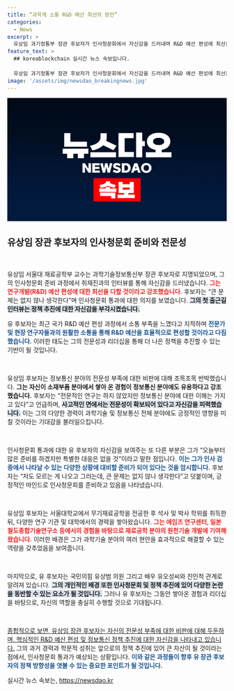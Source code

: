 ```yaml
---
title: “과학계 소통 R&D 예산 최선의 방안”
categories:
  - News
excerpt: >
  유상임 과기정통부 장관 후보자가 인사청문회에서 자신감을 드러내며 R&D 예산 편성에 최선을 다하겠다고 밝혔다. 전문성 논란에 초점을 맞춘 그의 반박과 소통 의지는 정치권의 주목을 받고 있다. 과연 유 후보자는 이러한 도전에 응전하며 청문회 통과에 성공할 수 있을까? 클릭으로 확인하세요!
feature_text: >
  ## koreablockchain 실시간 뉴스 속보입니다.

  유상임 과기정통부 장관 후보자가 인사청문회에서 자신감을 드러내며 R&D 예산 편성에 최선을 다하겠다고 밝혔다. 전문성 논란에 초점을 맞춘 그의 반박과 소통 의지는 정치권의 주목을 받고 있다. 과연 유 후보자는 이러한 도전에 응전하며 청문회 통과에 성공할 수 있을까? 클릭으로 확인하세요!
image: '/assets/img/newsdao_breakingnews.jpg'
---
```


<p><img src="/assets/img/newsdao_breakingnews.jpg" alt="koreablockchain 속보" /></p>

<h2 data-ke-size="size26">유상임 장관 후보자의 인사청문회 준비와 전문성</h2>

<p data-ke-size="size16">&nbsp;</p>

<p>유상임 서울대 재료공학부 교수는 과학기술정보통신부 장관 후보자로 지명되었으며, 그의 인사청문회 준비 과정에서 취재진과의 인터뷰를 통해 자신감을 드러냈습니다. <b><span style="color: #ee2323;">그는 연구개발(R&amp;D) 예산 편성에 대한 최선을 다할 것이라고 강조했습니다.</span></b> 후보자는 “큰 문제는 없지 않나 생각한다”며 인사청문회 통과에 대한 의지를 보였습니다. <b><span style="background-color: #21538527;">그의 첫 출근길 인터뷰는 정책 추진에 대한 자신감을 부각시켰습니다.</span></b> </p>

<p>유 후보자는 최근 국가 R&amp;D 예산 편성 과정에서 소통 부족을 느꼈다고 지적하며 <b><span style="color: #1a5490;">전문가 및 현장 연구자들과의 원활한 소통을 통해 R&amp;D 예산을 효율적으로 편성할 것이라고 다짐했습니다.</span></b> 이러한 태도는 그의 전문성과 리더십을 통해 더 나은 정책을 추진할 수 있는 기반이 될 것입니다.</p>

<p data-ke-size="size16">&nbsp;</p>

<p>유상임 후보자는 정보통신 분야의 전문성 부족에 대한 비판에 대해 조목조목 반박했습니다. <b><span style="ee2323;">그는 자신이 소재부품 분야에서 쌓아 온 경험이 정보통신 분야에도 유용하다고 강조했습니다.</span></b> 후보자는 “전문적인 연구는 하지 않았지만 정보통신 분야에 대한 이해는 가지고 있다”고 언급하며, <b><span style="background-color: #21538527;">사고적인 면에서는 전문성이 확보되어 있다고 자신감을 피력했습니다.</span></b> 이는 그의 다양한 경력이 과학기술 및 정보통신 전체 분야에도 긍정적인 영향을 미칠 것이라는 기대감을 불러일으킵니다. </p>

<p data-ke-size="size16">&nbsp;</p>

<p>인사청문회 통과에 대한 유 후보자의 자신감을 보여주는 또 다른 부분은 그가 “오늘부터 많은 준비를 하겠지만 특별한 대응은 없을 것”이라고 말한 점입니다. <b><span style="color: #1a5490;">이는 그가 인사 검증에서 나타날 수 있는 다양한 상황에 대비할 준비가 되어 있다는 것을 암시합니다.</span></b> 후보자는 “저도 모르는 게 나오고 그러는데, 큰 문제는 없지 않나 생각한다”고 덧붙이며, 긍정적인 마인드로 인사청문회를 준비하고 있음을 나타냈습니다.</p>

<p data-ke-size="size16">&nbsp;</p>

<p>유상임 후보자는 서울대학교에서 무기재료공학을 전공한 후 석사 및 박사 학위를 취득한 뒤, 다양한 연구 기관 및 대학에서의 경력을 쌓아왔습니다. <b><span style="color: #ee2323;">그는 에임즈 연구센터, 일본 철도종합기술연구소 등에서의 경험을 바탕으로 재료공학 분야의 원천기술 개발에 기여해 왔습니다.</span></b> 이러한 배경은 그가 과학기술 분야의 여러 현안을 효과적으로 해결할 수 있는 역량을 갖추었음을 보여줍니다.</p>

<p data-ke-size="size16">&nbsp;</p>

<p>마지막으로, 유 후보자는 국민의힘 유상범 의원 그리고 배우 유오성씨와 친인척 관계로 알려져 있습니다. <b><span style="background-color: #21538527;">그의 개인적인 배경 또한 인사청문회 및 정책 추진에 있어 다양한 논란을 동반할 수 있는 요소가 될 것입니다.</span></b> 그러나 유 후보자는 그동안 쌓아온 경험과 리더십을 바탕으로, 자신의 역할을 충실히 수행할 것으로 기대됩니다.</p>

<p data-ke-size="size16">&nbsp;</p>

<p><u>종합적으로 보면, 유상임 장관 후보자는 자신의 전문성 부족에 대한 비판에 대해 두둔하며, 핵심적인 R&amp;D 예산 편성 및 정보통신 정책 추진에 대한 자신감을 나타내고 있습니다.</u> 그의 과거 경력과 학문적 성취는 앞으로의 정책 추진에 있어 큰 자산이 될 것이라는 점에서, 인사청문회 통과가 예상되는 상황입니다. <b><span style="color: #1a5490;">이와 같은 과정들이 향후 유 장관 후보자의 정책 방향성을 엿볼 수 있는 중요한 포인트가 될 것입니다.</span></b></p>
실시간 뉴스 속보는, <a href="https://newsdao.kr" rel="dofollow">https://newsdao.kr</a>


